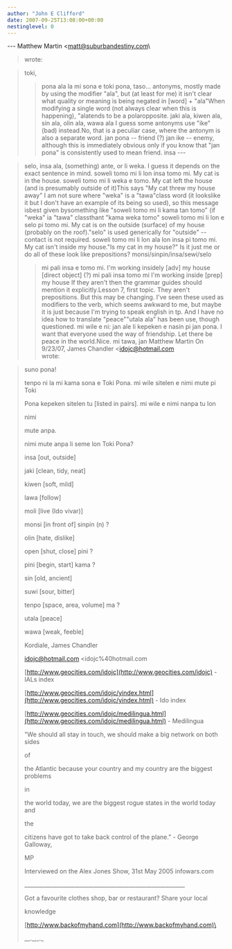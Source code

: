 ```yaml
---
author: "John E Clifford"
date: 2007-09-25T13:08:00+00:00
nestinglevel: 0
---
```

\---
 Matthew Martin <[matt@suburbandestiny.com](mailto://matt@suburbandestiny.com)\
> wrote:

> toki,
>> pona ala la mi sona e toki pona, taso...
>> antonyms, mostly made by using the modifier "ala", but (at least for me) it
> isn't clear what quality or meaning is being negated in \[word\] + "ala"When modifying a single word (not always clear when this is happening), "alatends to be a polaropposite.
> jaki ala, kiwen ala, sin ala, olin ala, wawa ala
>> I guess some antonyms use "ike" (bad) instead.No, that is a peculiar case, where the antonym is also a separate word.
> jan pona --
 friend
> (?) jan ike --
 enemy, although this is immediately obvious only if you know
> that "jan pona" is consistently used to mean friend.
>> insa ---

> selo, insa ala, (something) ante, or li weka. I guess it depends
> on the exact sentence in mind.
> soweli tomo mi li lon insa tomo mi. My cat is in the house.
> soweli tomo mi li weka e tomo. My cat left the house (and is presumably
> outside of it)This says "My cat threw my house away" I am not sure where "weka" is a "tawa"class word (it lookslike it but I don't have an example of its being so used), so this message isbest given bysomething like "soweli tomo mi li kama tan tomo" (if "weka" ia "tawa" classthant "kama weka tomo"
> soweli tomo mi li lon e selo pi tomo mi. My cat is on the outside (surface)
> of my house (probably on the roof)."selo" is used generically for "outside" --
 contact is not required.
> soweli tomo mi li lon ala lon insa pi tomo mi. My cat isn't inside my
> house."Is my cat in my house?"
> Is it just me or do all of these look like prepositions?
> monsi/sinpin/insa/sewi/selo
>> mi pali insa e tomo mi.
> I'm working insidely \[adv\] my house \[direct object\]
> (?) mi pali insa tomo mi
> I'm working inside \[prep\] my house
>> If they aren't then the grammar guides should mention it explicitly.Lesson 7, first topic. They aren't prepositions. But this may be changing. I've
> seen these used as modifiers to the verb, which seems awkward to me, but
> maybe it is just because I'm trying to speak english in tp.
>> And I have no idea how to translate "peace""utala ala" has been use, though questioned.
>> mi wile e ni: jan ale li kepeken e nasin pi jan pona.
> I want that everyone used the way of friendship.
> Let there be peace in the world.Nice.
> mi tawa,
>> jan Matthew Martin
>> On 9/23/07, James Chandler <[idojc@hotmail.com](mailto://idojc@hotmail.com)\
> wrote:

> 
>> 
> suno pona!
> 
>> 
> tenpo ni la mi kama sona e Toki Pona. mi wile sitelen e nimi mute pi Toki
> 
> Pona kepeken sitelen tu \[listed in pairs\]. mi wile e nimi nanpa tu lon
> 
> nimi
> 
> mute anpa.
> 
>> 
> nimi mute anpa li seme lon Toki Pona?
> 
>> 
> insa \[out, outside\]
> 
> jaki \[clean, tidy, neat\]
> 
> kiwen \[soft, mild\]
> 
> lawa \[follow\]
> 
> moli \[live (Ido vivar)\]
> 
> monsi \[in front of\] sinpin (n) ?
> 
> olin \[hate, dislike\]
> 
> open \[shut, close\] pini ?
> 
> pini \[begin, start\] kama ?
> 
> sin \[old, ancient\]
> 
> suwi \[sour, bitter\]
> 
> tenpo \[space, area, volume\] ma ?
> 
> utala \[peace\]
> 
> wawa \[weak, feeble\]
> 
>> 
> Kordiale, James Chandler
> 
> [idojc@hotmail.com](mailto://idojc@hotmail.com) <idojc%40hotmail.com
>> 
> [http://www.geocities.com/idojc](http://www.geocities.com/idojc) - IALs index
> 
> [http://www.geocities.com/idojc/yindex.html](http://www.geocities.com/idojc/yindex.html) - Ido index
> 
> [http://www.geocities.com/idojc/medilingua.html](http://www.geocities.com/idojc/medilingua.html) - Medilingua
> 
>> 
> "We should all stay in touch, we should make a big network on both sides
> 
> of
> 
> the Atlantic because your country and my country are the biggest problems
> 
> in
> 
> the world today, we are the biggest rogue states in the world today and
> 
> the
> 
> citizens have got to take back control of the plane." - George Galloway,
> 
> MP
> 
> Interviewed on the Alex Jones Show, 31st May 2005 infowars.com
> 
>> 
> \_\_\_\_\_\_\_\_\_\_\_\_\_\_\_\_\_\_\_\_\_\_\_\_\_\_\_\_\_\_\_\_\_\_\_\_\_\_\_\_\_\_\_\_\_\_\_\_\_\_\_\_\_\_\_\_\_\_
> 
> Got a favourite clothes shop, bar or restaurant? Share your local
> 
> knowledge
> 
> [http://www.backofmyhand.com](http://www.backofmyhand.com)\
> 
>> 
> \_\_.\_,\_.\_
> 
>>